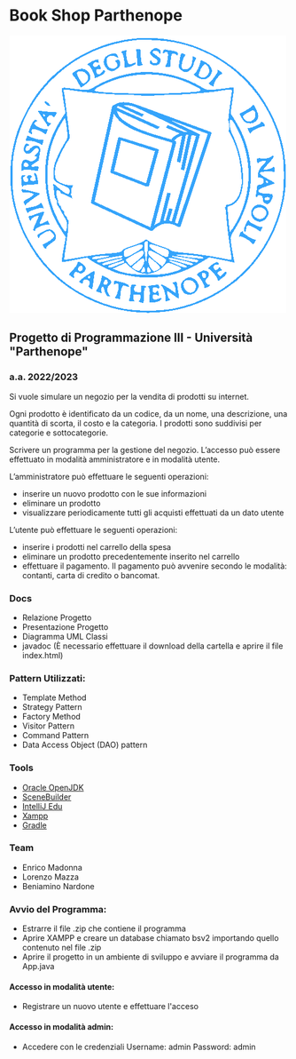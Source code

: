 # Book Shop Parthenope

![projectLogo](BookShopParthenope/app/src/main/java/bookshopparthenope/gui/images/logoapp.png)

## Progetto di Programmazione III - Università "Parthenope" 

### a.a. 2022/2023

Si vuole simulare un negozio per la vendita di prodotti su internet. 

Ogni prodotto è identificato da un codice, da un nome, una descrizione, una quantità di scorta,
il costo e la categoria. I prodotti sono suddivisi per categorie e sottocategorie.


Scrivere un programma per la gestione del negozio. L’accesso può essere effettuato in modalità amministratore e in modalità utente.


L’amministratore può effettuare le seguenti operazioni:


- inserire un nuovo prodotto con le sue informazioni 
- eliminare un prodotto 
- visualizzare periodicamente tutti gli acquisti effettuati da un dato utente


L’utente può effettuare le seguenti operazioni:
- inserire i prodotti nel carrello della spesa 
- eliminare un prodotto precedentemente inserito nel carrello 
- effettuare il pagamento. Il pagamento può avvenire secondo le modalità: contanti, carta di credito o bancomat.



### Docs
- Relazione Progetto
- Presentazione Progetto
- Diagramma UML Classi
- javadoc (È necessario effettuare il download della cartella e aprire il file index.html)

### Pattern Utilizzati:
- Template Method
- Strategy Pattern
- Factory Method
- Visitor Pattern
- Command Pattern
- Data Access Object (DAO) pattern

### Tools
- [Oracle OpenJDK](https://openjdk.java.net/projects/jdk)
- [SceneBuilder](https://gluonhq.com/products/scene-builder/)
- [IntelliJ Edu](https://www.jetbrains.com/idea/)
- [Xampp](https://www.apachefriends.org)
- [Gradle](https://gradle.org)

### Team
- Enrico Madonna
- Lorenzo Mazza
- Beniamino Nardone

### Avvio del Programma:
- Estrarre il file .zip che contiene il programma
- Aprire XAMPP e creare un database chiamato bsv2 importando quello contenuto nel file .zip
- Aprire il progetto in un ambiente di sviluppo e avviare il programma da App.java 
#### Accesso in modalità utente: 
- Registrare un nuovo utente e effettuare l'acceso
#### Accesso in modalità admin: 
- Accedere con le credenziali Username: admin Password: admin


